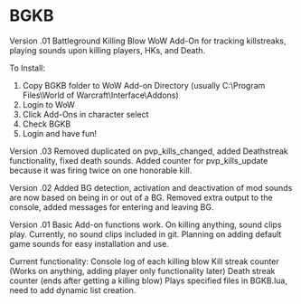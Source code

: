 BGKB
====
Version .01
Battleground Killing Blow
WoW Add-On for tracking killstreaks, playing sounds upon killing players, HKs, and Death.

To Install:
1. Copy BGKB folder to WoW Add-on Directory (usually C:\Program Files\World of Warcraft\Interface\Addons)
2. Login to WoW
3. Click Add-Ons in character select
4. Check BGKB
5. Login and have fun!

Version .03
Removed duplicated on pvp_kills_changed, added Deathstreak
functionality, fixed death sounds. Added counter for pvp_kills_update
because it was firing twice on one honorable kill.

Version .02
Added BG detection, activation and deactivation of mod sounds are now based on being in or out of a BG. 
Removed extra output to the console, added messages for entering and leaving BG.

Version .01
Basic Add-on functions work. On killing anything, sound clips play. Currently, no sound clips included in git. Planning on adding default game sounds for easy installation and use. 

Current functionality:
  Console log of each killing blow
  Kill streak counter (Works on anything, adding player only functionality later)
  Death streak counter (ends after getting a killing blow)
  Plays specified files in BGKB.lua, need to add dynamic list creation. 
  
